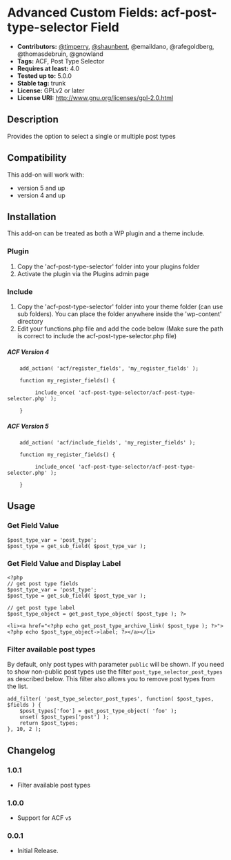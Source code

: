 # Advanced Custom Fields: acf-post-type-selector Field

* **Contributors:** [@timperry](https://github.com/timperry), [@shaunbent](https://github.com/shaunbent), @emaildano, @rafegoldberg, @thomasdebruin, @gnowland 
* **Tags:** ACF, Post Type Selector
* **Requires at least:** 4.0
* **Tested up to:** 5.0.0
* **Stable tag:** trunk
* **License:** GPLv2 or later
* **License URI:** http://www.gnu.org/licenses/gpl-2.0.html

## Description

Provides the option to select a single or multiple post types

## Compatibility

This add-on will work with:

* version 5 and up
* version 4 and up

## Installation

This add-on can be treated as both a WP plugin and a theme include.

### Plugin
1. Copy the 'acf-post-type-selector' folder into your plugins folder
2. Activate the plugin via the Plugins admin page

### Include
1. Copy the 'acf-post-type-selector' folder into your theme folder (can use sub folders). You can place the folder anywhere inside the 'wp-content' directory
2. Edit your functions.php file and add the code below (Make sure the path is correct to include the acf-post-type-selector.php file)

##### ACF Version 4
        add_action( 'acf/register_fields', 'my_register_fields' );

        function my_register_fields() {
	
             include_once( 'acf-post-type-selector/acf-post-type-selector.php' );
    
        }
        
##### ACF Version 5
        add_action( 'acf/include_fields', 'my_register_fields' );

        function my_register_fields() {
	
             include_once( 'acf-post-type-selector/acf-post-type-selector.php' );
    
        }

## Usage

### Get Field Value
```
$post_type_var = 'post_type';
$post_type = get_sub_field( $post_type_var );
```

### Get Field Value and Display Label

```
<?php
// get post type fields
$post_type_var = 'post_type';
$post_type = get_sub_field( $post_type_var );

// get post type label
$post_type_object = get_post_type_object( $post_type ); ?>

<li><a href="<?php echo get_post_type_archive_link( $post_type ); ?>"><?php echo $post_type_object->label; ?></a></li>
```

### Filter available post types
By default, only post types with parameter `public` will be shown. If you need to show non-public post types use the filter `post_type_selector_post_types` as described below. This filter also allows you to remove post types from the list.
```
add_filter( 'post_type_selector_post_types', function( $post_types, $fields ) {
	$post_types['foo'] = get_post_type_object( 'foo' );
	unset( $post_types['post'] );
	return $post_types;
}, 10, 2 );
```

## Changelog
### 1.0.1
* Filter available post types

### 1.0.0
* Support for ACF `v5`

### 0.0.1
* Initial Release.
